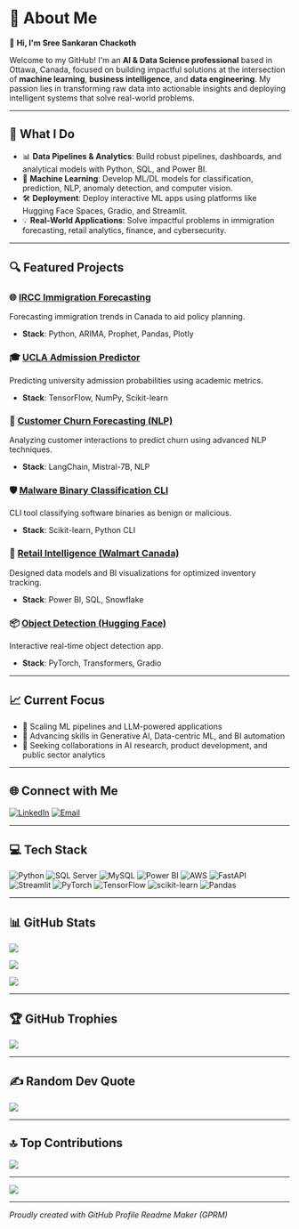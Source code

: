# 💫 About Me

👋 **Hi, I'm Sree Sankaran Chackoth**

Welcome to my GitHub! I'm an **AI & Data Science professional** based in Ottawa, Canada, focused on building impactful solutions at the intersection of **machine learning**, **business intelligence**, and **data engineering**. My passion lies in transforming raw data into actionable insights and deploying intelligent systems that solve real-world problems.

---

## 🚀 What I Do

- 📊 **Data Pipelines & Analytics**: Build robust pipelines, dashboards, and analytical models with Python, SQL, and Power BI.
- 🤖 **Machine Learning**: Develop ML/DL models for classification, prediction, NLP, anomaly detection, and computer vision.
- 🛠️ **Deployment**: Deploy interactive ML apps using platforms like Hugging Face Spaces, Gradio, and Streamlit.
- 💡 **Real-World Applications**: Solve impactful problems in immigration forecasting, retail analytics, finance, and cybersecurity.

---

## 🔍 Featured Projects

### 🌐 [IRCC Immigration Forecasting](https://github.com/noob-noob1/IRCC_Project)
Forecasting immigration trends in Canada to aid policy planning.
- **Stack**: Python, ARIMA, Prophet, Pandas, Plotly

### 🎓 [UCLA Admission Predictor](https://github.com/just-sree/Neural-Network-Predicting-Chances-of-Admission-at-UCLA-)
Predicting university admission probabilities using academic metrics.
- **Stack**: TensorFlow, NumPy, Scikit-learn

### 💬 [Customer Churn Forecasting (NLP)](https://github.com/just-sree/Customer-Churn-Forecasting-NLP)
Analyzing customer interactions to predict churn using advanced NLP techniques.
- **Stack**: LangChain, Mistral-7B, NLP

### 🛡️ [Malware Binary Classification CLI](https://github.com/just-sree/Malware-Binary-Classifier)
CLI tool classifying software binaries as benign or malicious.
- **Stack**: Scikit-learn, Python CLI

### 🏬 [Retail Intelligence (Walmart Canada)](https://github.com/just-sree/Walmart-DataModel)
Designed data models and BI visualizations for optimized inventory tracking.
- **Stack**: Power BI, SQL, Snowflake

### 📦 [Object Detection (Hugging Face)](https://github.com/just-sree/Object-Detection-using-HF)
Interactive real-time object detection app.
- **Stack**: PyTorch, Transformers, Gradio

---

## 📈 Current Focus

- 🚀 Scaling ML pipelines and LLM-powered applications
- 🧠 Advancing skills in Generative AI, Data-centric ML, and BI automation
- 🤝 Seeking collaborations in AI research, product development, and public sector analytics

---

## 🌐 Connect with Me

[![LinkedIn](https://img.shields.io/badge/LinkedIn-%230077B5.svg?logo=linkedin&logoColor=white)](https://linkedin.com/in/sreesankaranc)
[![Email](https://img.shields.io/badge/Email-D14836?logo=gmail&logoColor=white)](mailto:sreechackoth@gmail.com)

---

## 💻 Tech Stack

![Python](https://img.shields.io/badge/python-3670A0?logo=python&logoColor=ffdd54)
![SQL Server](https://img.shields.io/badge/SQL%20Server-CC2927?logo=microsoft%20sql%20server&logoColor=white)
![MySQL](https://img.shields.io/badge/mysql-4479A1.svg?logo=mysql&logoColor=white)
![Power BI](https://img.shields.io/badge/power_bi-F2C811?logo=powerbi&logoColor=black)
![AWS](https://img.shields.io/badge/AWS-%23FF9900.svg?logo=amazon-aws&logoColor=white)
![FastAPI](https://img.shields.io/badge/FastAPI-005571?logo=fastapi)
![Streamlit](https://img.shields.io/badge/Streamlit-%23FE4B4B.svg?logo=streamlit&logoColor=white)
![PyTorch](https://img.shields.io/badge/PyTorch-%23EE4C2C.svg?logo=PyTorch&logoColor=white)
![TensorFlow](https://img.shields.io/badge/TensorFlow-%23FF6F00.svg?logo=TensorFlow&logoColor=white)
![scikit-learn](https://img.shields.io/badge/scikit--learn-%23F7931E.svg?logo=scikit-learn&logoColor=white)
![Pandas](https://img.shields.io/badge/pandas-%23150458.svg?logo=pandas&logoColor=white)

---

## 📊 GitHub Stats

![](https://github-readme-stats.vercel.app/api?username=just-sree&theme=tokyonight&count_private=false)

![](https://github-readme-streak-stats.herokuapp.com/?user=just-sree&theme=tokyonight)

![](https://github-readme-stats.vercel.app/api/top-langs/?username=just-sree&theme=tokyonight&layout=compact)

---

## 🏆 GitHub Trophies

![](https://github-profile-trophy.vercel.app/?username=just-sree&theme=tokyonight)

---

## ✍️ Random Dev Quote

![](https://quotes-github-readme.vercel.app/api?type=vertical&theme=tokyonight)

---

## 🔝 Top Contributions

![](https://github-contributor-stats.vercel.app/api?username=just-sree&limit=5&theme=dark)

---

[![](https://visitcount.itsvg.in/api?id=just-sree&icon=2&color=4)](https://visitcount.itsvg.in)

---

*Proudly created with GitHub Profile Readme Maker (GPRM)*
